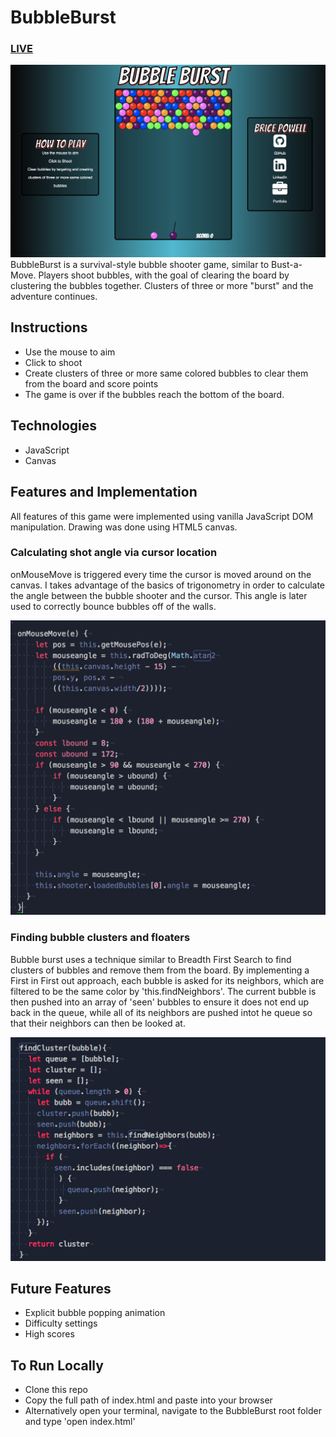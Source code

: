 # BubbleBurst

### [LIVE](http://bubbleburst.bricepowell.com)

![BubbleBurst](./assets/bubbleburst.png "BubbleBurst")
BubbleBurst is a survival-style bubble shooter game, similar to Bust-a-Move. Players shoot bubbles, with the goal of clearing the board by clustering the bubbles together. Clusters of three or more "burst" and the adventure continues.

## Instructions

* Use the mouse to aim
* Click to shoot
* Create clusters of three or more same colored bubbles to clear them from the board and score points
* The game is over if the bubbles reach the bottom of the board.

## Technologies

* JavaScript
* Canvas


## Features and Implementation

All features of this game were implemented using vanilla JavaScript DOM manipulation. Drawing was done using HTML5 canvas.

### Calculating shot angle via cursor location
onMouseMove is triggered every time the cursor is moved around on the canvas. I takes advantage of the basics of trigonometry in order to calculate the angle between the bubble shooter and the cursor. This angle is later used to correctly bounce bubbles off of the walls.

![onMouseMove](./assets/getmouse.png "onMouseMove")

### Finding bubble clusters and floaters
Bubble burst uses a technique similar to Breadth First Search to find clusters of bubbles and remove them from the board. By implementing a First in First out approach, each bubble is asked for its neighbors, which are filtered to be the same color by 'this.findNeighbors'. The current bubble is then pushed into an array of 'seen' bubbles to ensure it does not end up back in the queue, while all of its neighbors are pushed intot he queue so that their neighbors can then be looked at.

![pseudo BFS](./assets/bfs.png "pseudoBFS")

## Future Features

* Explicit bubble popping animation
* Difficulty settings
* High scores

## To Run Locally

* Clone this repo
* Copy the full path of index.html and paste into your browser
* Alternatively open your terminal, navigate to the BubbleBurst root folder and type 'open index.html'
